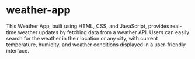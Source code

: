 # weather-app
This Weather App, built using HTML, CSS, and JavaScript, provides real-time weather updates by fetching data from a weather API. Users can easily search for the weather in their location or any city, with current temperature, humidity, and weather conditions displayed in a user-friendly interface.
